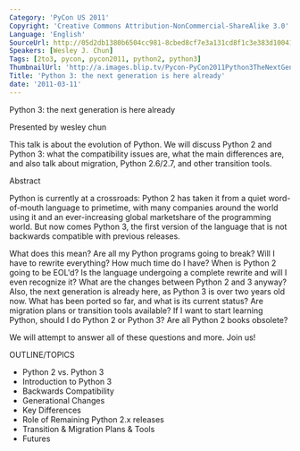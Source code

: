 ```yaml
---
Category: 'PyCon US 2011'
Copyright: 'Creative Commons Attribution-NonCommercial-ShareAlike 3.0'
Language: 'English'
SourceUrl: http://05d2db1380b6504cc981-8cbed8cf7e3a131cd8f1c3e383d10041.r93.cf2.rackcdn.com/pycon-us-2011/375_python-3-the-next-generation-is-here-already.mp4
Speakers: [Wesley J. Chun]
Tags: [2to3, pycon, pycon2011, python2, python3]
ThumbnailUrl: 'http://a.images.blip.tv/Pycon-PyCon2011Python3TheNextGenerationIsHereAlready624.png'
Title: 'Python 3: the next generation is here already'
date: '2011-03-11'
---
```

Python 3: the next generation is here already

Presented by wesley chun

This talk is about the evolution of Python. We will discuss Python 2 and
Python 3: what the compatibility issues are, what the main differences are,
and also talk about migration, Python 2.6/2.7, and other transition tools.

Abstract

Python is currently at a crossroads: Python 2 has taken it from a quiet word-
of-mouth language to primetime, with many companies around the world using it
and an ever-increasing global marketshare of the programming world. But now
comes Python 3, the first version of the language that is not backwards
compatible with previous releases.

What does this mean? Are all my Python programs going to break? Will I have to
rewrite everything? How much time do I have? When is Python 2 going to be
EOL'd? Is the language undergoing a complete rewrite and will I even recognize
it? What are the changes between Python 2 and 3 anyway? Also, the next
generation is already here, as Python 3 is over two years old now. What has
been ported so far, and what is its current status? Are migration plans or
transition tools available? If I want to start learning Python, should I do
Python 2 or Python 3? Are all Python 2 books obsolete?

We will attempt to answer all of these questions and more. Join us!

OUTLINE/TOPICS

  * Python 2 vs. Python 3 
  * Introduction to Python 3 
  * Backwards Compatibility 
  * Generational Changes 
  * Key Differences 
  * Role of Remaining Python 2.x releases 
  * Transition & Migration Plans & Tools 
  * Futures 

